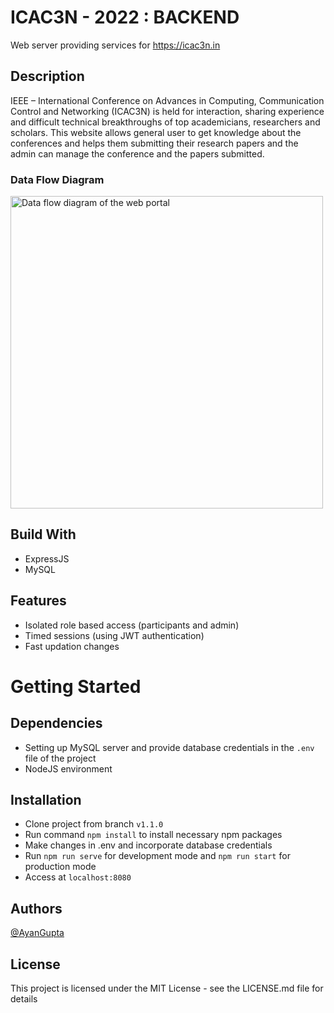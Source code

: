 # ICAC3N - 2022 : BACKEND
Web server providing services for https://icac3n.in


## Description
IEEE – International Conference on Advances in Computing, Communication Control and Networking (ICAC3N) is held for interaction, sharing experience and difficult technical breakthroughs of top academicians, researchers and scholars. This website allows general
user to get knowledge about the conferences and helps them submitting their research papers and the admin can manage the conference and the papers submitted. 

### Data Flow Diagram
<img width="500" src="https://user-images.githubusercontent.com/71624964/195849106-e017443e-2f6f-4b6a-9d92-0000af160a8b.jpeg" alt="Data flow diagram of the web portal"/>

## Build With
- ExpressJS
- MySQL

## Features
- Isolated role based access (participants and admin)
- Timed sessions (using JWT authentication)
- Fast updation changes

# Getting Started

## Dependencies
- Setting up MySQL server and provide database credentials in the `.env` file of the project
- NodeJS environment

## Installation
- Clone project from branch `v1.1.0`
- Run command `npm install` to install necessary npm packages
- Make changes in .env and incorporate database credentials
- Run `npm run serve` for development mode and `npm run start` for production mode
- Access at `localhost:8080`

## Authors
[@AyanGupta](https://www.linkedin.com/in/ayan-gupta-4b2158213/)

## License
This project is licensed under the MIT License - see the LICENSE.md file for details
